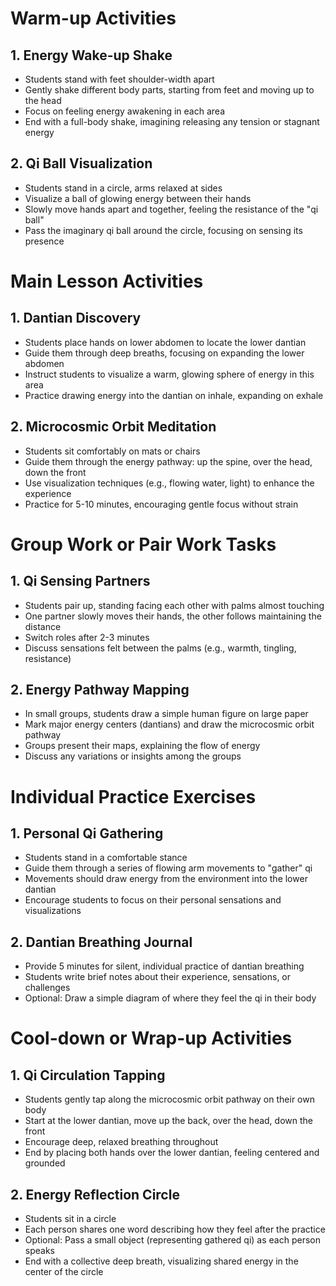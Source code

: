 # Warm-up Activities

## 1. Energy Wake-up Shake
- Students stand with feet shoulder-width apart
- Gently shake different body parts, starting from feet and moving up to the head
- Focus on feeling energy awakening in each area
- End with a full-body shake, imagining releasing any tension or stagnant energy

## 2. Qi Ball Visualization
- Students stand in a circle, arms relaxed at sides
- Visualize a ball of glowing energy between their hands
- Slowly move hands apart and together, feeling the resistance of the "qi ball"
- Pass the imaginary qi ball around the circle, focusing on sensing its presence

# Main Lesson Activities

## 1. Dantian Discovery
- Students place hands on lower abdomen to locate the lower dantian
- Guide them through deep breaths, focusing on expanding the lower abdomen
- Instruct students to visualize a warm, glowing sphere of energy in this area
- Practice drawing energy into the dantian on inhale, expanding on exhale

## 2. Microcosmic Orbit Meditation
- Students sit comfortably on mats or chairs
- Guide them through the energy pathway: up the spine, over the head, down the front
- Use visualization techniques (e.g., flowing water, light) to enhance the experience
- Practice for 5-10 minutes, encouraging gentle focus without strain

# Group Work or Pair Work Tasks

## 1. Qi Sensing Partners
- Students pair up, standing facing each other with palms almost touching
- One partner slowly moves their hands, the other follows maintaining the distance
- Switch roles after 2-3 minutes
- Discuss sensations felt between the palms (e.g., warmth, tingling, resistance)

## 2. Energy Pathway Mapping
- In small groups, students draw a simple human figure on large paper
- Mark major energy centers (dantians) and draw the microcosmic orbit pathway
- Groups present their maps, explaining the flow of energy
- Discuss any variations or insights among the groups

# Individual Practice Exercises

## 1. Personal Qi Gathering
- Students stand in a comfortable stance
- Guide them through a series of flowing arm movements to "gather" qi
- Movements should draw energy from the environment into the lower dantian
- Encourage students to focus on their personal sensations and visualizations

## 2. Dantian Breathing Journal
- Provide 5 minutes for silent, individual practice of dantian breathing
- Students write brief notes about their experience, sensations, or challenges
- Optional: Draw a simple diagram of where they feel the qi in their body

# Cool-down or Wrap-up Activities

## 1. Qi Circulation Tapping
- Students gently tap along the microcosmic orbit pathway on their own body
- Start at the lower dantian, move up the back, over the head, down the front
- Encourage deep, relaxed breathing throughout
- End by placing both hands over the lower dantian, feeling centered and grounded

## 2. Energy Reflection Circle
- Students sit in a circle
- Each person shares one word describing how they feel after the practice
- Optional: Pass a small object (representing gathered qi) as each person speaks
- End with a collective deep breath, visualizing shared energy in the center of the circle